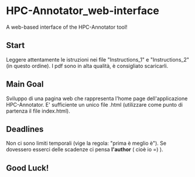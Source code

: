 # HPC-Annotator_web-interface
A web-based interface of the HPC-Annotator tool! 

## Start
Leggere attentamente le istruzioni nei file "Instructions_1" e "Instructions_2" (in questo ordine).
I pdf sono in alta qualità, è consigliato scaricarli.

## Main Goal
Sviluppo di una pagina web che rappresenta l'home page dell'applicazione HPC-Annotator.
E' sufficiente un unico file .html (utilizzare come punto di partenza il file index.html).

## Deadlines
Non ci sono limiti temporali (vige la regola: "prima è meglio è").
Se dovessero esserci delle scadenze ci pensa **l'author** ( cioè io =) ).

## Good Luck!
